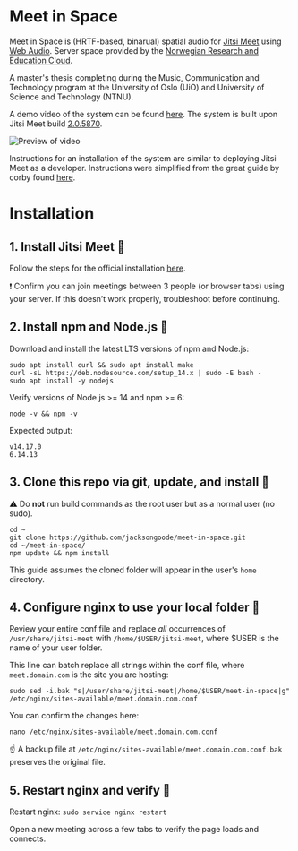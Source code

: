 # Meet in Space
Meet in Space is (HRTF-based, binarual) spatial audio for [Jitsi Meet](https://github.com/jitsi/jitsi-meet) using [Web Audio](https://webaudio.github.io/web-audio-api/). Server space provided by the [Norwegian Research and Education Cloud](https://nrec.no/).

A master's thesis completing during the Music, Communication and Technology program at the University of Oslo (UiO) and University of Science and Technology (NTNU).

A demo video of the system can be found [here](https://vimeo.com/548286337). The system is built upon Jitsi Meet build [2.0.5870](https://github.com/jitsi/jitsi-meet/releases/tag/stable%2Fjitsi-meet_5870).

![Preview of video](preview.gif)

Instructions for an installation of the system are similar to deploying Jitsi Meet as a developer. Instructions were simplified from the great guide by corby found [here](https://community.jitsi.org/t/how-to-how-to-build-jitsi-meet-from-source-a-developers-guide/75422).

# Installation

## 1. Install Jitsi Meet 👋

Follow the steps for the official installation [here](https://jitsi.github.io/handbook/docs/devops-guide/devops-guide-quickstart).

❗ Confirm you can join meetings between 3 people (or browser tabs) using your server. If this doesn’t work properly, troubleshoot before continuing.

## 2. Install npm and Node.js 🧪

Download and install the latest LTS versions of npm and Node.js:

```
sudo apt install curl && sudo apt install make
curl -sL https://deb.nodesource.com/setup_14.x | sudo -E bash -
sudo apt install -y nodejs
```

Verify versions of Node.js >= 14 and npm >= 6:

`node -v && npm -v`

Expected output:

```
v14.17.0
6.14.13
```

## 3. Clone this repo via git, update, and install 🤖

⚠️ Do **not** run build commands as the root user but as a normal user (no sudo).

```
cd ~
git clone https://github.com/jacksongoode/meet-in-space.git
cd ~/meet-in-space/
npm update && npm install
```

This guide assumes the cloned folder will appear in the user's `home` directory.

## 4. Configure nginx to use your local folder 📂

Review your entire conf file and replace _all_ occurrences of `/usr/share/jitsi-meet` with `/home/$USER/jitsi-meet`, where $USER is the name of your user folder.

This line can batch replace all strings within the conf file, where `meet.domain.com` is the site you are hosting:

`sudo sed -i.bak "s|/user/share/jitsi-meet|/home/$USER/meet-in-space|g" /etc/nginx/sites-available/meet.domain.com.conf`

You can confirm the changes here:

`nano /etc/nginx/sites-available/meet.domain.com.conf`

☝️ A backup file at `/etc/nginx/sites-available/meet.domain.com.conf.bak` preserves the original file.

## 5. Restart nginx and verify 🎊

Restart nginx:
`sudo service nginx restart`

Open a new meeting across a few tabs to verify the page loads and connects.

